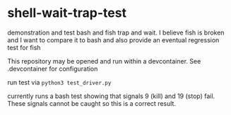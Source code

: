# shell-wait-trap-test
demonstration and test bash and fish trap and wait.  I believe fish is broken and I want to compare it to bash and also provide an eventual regression test for fish

This repository may be opened and run within a devcontainer.  See .devcontainer for configuration

run test via `python3 test_driver.py`

currently runs a bash test showing that signals 9 (kill) and 19 (stop) fail.  These signals cannot be caught so this is a correct result.